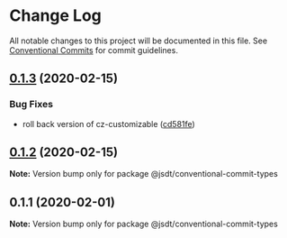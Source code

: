 # Change Log

All notable changes to this project will be documented in this file.
See [Conventional Commits](https://conventionalcommits.org) for commit guidelines.

## [0.1.3](https://github.com/jsdevtools/monorepo-template/compare/@jsdt/conventional-commit-types@0.1.2...@jsdt/conventional-commit-types@0.1.3) (2020-02-15)


### Bug Fixes

* roll back version of cz-customizable ([cd581fe](https://github.com/jsdevtools/monorepo-template/commit/cd581fe24fff209fbdde0ee5c5eff0af9c2fef56))





## [0.1.2](https://github.com/jsdevtools/monorepo-template/compare/@jsdt/conventional-commit-types@0.1.1...@jsdt/conventional-commit-types@0.1.2) (2020-02-15)

**Note:** Version bump only for package @jsdt/conventional-commit-types





## 0.1.1 (2020-02-01)

**Note:** Version bump only for package @jsdt/conventional-commit-types
